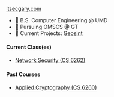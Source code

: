 [itsecgary.com](https://itsecgary.com)

- 🏫 B.S. Computer Engineering @ UMD
- 🏫 Pursuing OMSCS @ GT
- 🔭 Current Projects: [Geosint](https://github.com/JustHackingCo/geosint)

#### Current Class(es)
- [Network Security (CS 6262)](https://omscs.gatech.edu/cs-6262-network-security)

#### Past Courses
- [Applied Cryptography (CS 6260)](https://omscs.gatech.edu/cs-6260-applied-cryptography)

